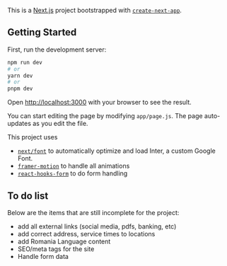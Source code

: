 This is a [Next.js](https://nextjs.org/) project bootstrapped with [`create-next-app`](https://github.com/vercel/next.js/tree/canary/packages/create-next-app).

## Getting Started

First, run the development server:

```bash
npm run dev
# or
yarn dev
# or
pnpm dev
```

Open [http://localhost:3000](http://localhost:3000) with your browser to see the result.

You can start editing the page by modifying `app/page.js`. The page auto-updates as you edit the file.

This project uses 
- [`next/font`](https://nextjs.org/docs/basic-features/font-optimization) to automatically optimize and load Inter, a custom Google Font.
- [`framer-motion`](https://www.framer.com/motion/) to handle all animations
- [`react-hooks-form`](https://www.react-hook-form.com/) to do form handling 

## To do list
Below are the items that are still incomplete for the project:
- add all external links (social media, pdfs, banking, etc)
- add correct address, service times to locations
- add Romania Language content
- SEO/meta tags for the site
- Handle form data

